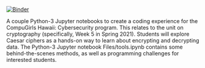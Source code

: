 [![Binder](https://mybinder.org/badge_logo.svg)](https://mybinder.org/v2/gh/caodonnell/CompuGirls_CaesarCipher/main)

A couple Python-3 Jupyter notebooks to create a coding experience for the CompuGirls Hawaii: Cybersecurity program. This relates to the unit on cryptography (specifically, Week 5 in Spring 2021). Students will explore Caesar ciphers as a hands-on way to learn about encrypting and decrypting data. The Python-3 Jupyter notebook Files/tools.ipynb contains some behind-the-scenes methods, as well as programming challenges for interested students.